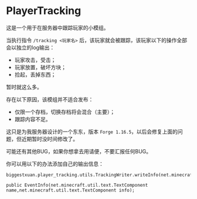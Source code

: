 # PlayerTracking  
这是一个用于在服务器中跟踪玩家的小模组。 
  
当执行指令 `/tracking <玩家名>` 后，该玩家就会被跟踪，该玩家以下的操作全部会以独立的log输出：  
- 玩家攻击，受击；
- 玩家放置，破坏方块；
- 捡起，丢掉东西；
  
暂时就这么多。  
  
存在以下原因，该模组并不适合发布：  
- 仅限一个存档，切换存档将会混合（主要）；
- 跟踪内容不足。
  
这只是为我服务器设计的一个东东，版本 `Forge 1.16.5`，以后会修复上面的问题，但近期暂时没时间修改了。 
  
可能还有其他BUG，如果你想拿去用请便，不要汇报任何BUG。  
  
你可以用以下的办法添加自己的输出信息：  
```
biggestxuan.player_tracking.utils.TrackingWriter.writeInfo(net.minecraft.entity.player,biggestxuan.player_tracking.utils.EventInfo);
  
public EventInfo(net.minecraft.util.text.TextComponent name,net.minecraft.util.text.TextComponent info);
```
